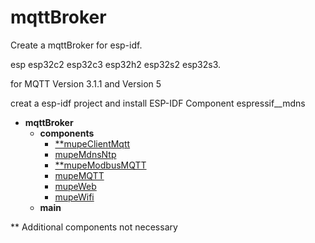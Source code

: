 # mqttBroker

Create a mqttBroker for esp-idf.

esp esp32c2 esp32c3 esp32h2 esp32s2 esp32s3.

for MQTT Version 3.1.1 and Version 5 


creat a esp-idf project and install ESP-IDF Component espressif__mdns



- __mqttBroker__
    - __components__
      - [**mupeClientMqtt](https://github.com/mupeMQTT/mupeClientMqtt)
      - [mupeMdnsNtp](https://github.com/mupeMQTT/mupeMdnsNtp)
      - [**mupeModbusMQTT](https://github.com/mupeMQTT/mupeModbusMQTT)
      - [mupeMQTT](https://github.com/mupeMQTT/mupeMQTT)
      - [mupeWeb](https://github.com/mupeMQTT/mupeWeb)
      - [mupeWifi](https://github.com/mupeMQTT/mupeWifi)
    - __main__
   
** Additional components not necessary


 